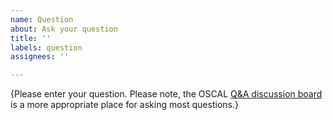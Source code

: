 ```yaml
---
name: Question
about: Ask your question
title: ''
labels: question
assignees: ''

---
```


{Please enter your question. Please note, the OSCAL [Q&A discussion board](https://github.com/usnistgov/OSCAL/discussions/categories/q-a) is a more appropriate place for asking most questions.}
